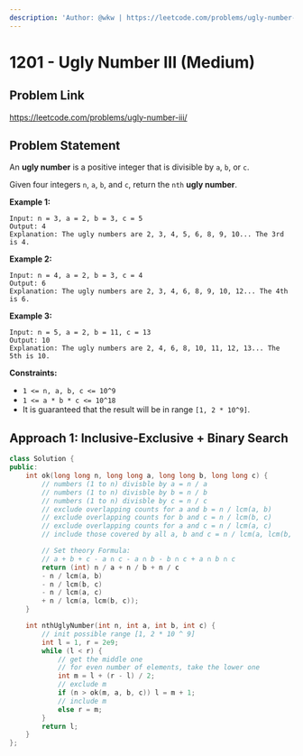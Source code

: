 ```yaml
---
description: 'Author: @wkw | https://leetcode.com/problems/ugly-number-iii/'
---
```


# 1201 - Ugly Number III (Medium)

## Problem Link

https://leetcode.com/problems/ugly-number-iii/

## Problem Statement

An **ugly number** is a positive integer that is divisible by `a`, `b`, or `c`.

Given four integers `n`, `a`, `b`, and `c`, return the `nth` **ugly number**.

**Example 1:**

```
Input: n = 3, a = 2, b = 3, c = 5
Output: 4
Explanation: The ugly numbers are 2, 3, 4, 5, 6, 8, 9, 10... The 3rd is 4.
```

**Example 2:**

```
Input: n = 4, a = 2, b = 3, c = 4
Output: 6
Explanation: The ugly numbers are 2, 3, 4, 6, 8, 9, 10, 12... The 4th is 6.
```

**Example 3:**

```
Input: n = 5, a = 2, b = 11, c = 13
Output: 10
Explanation: The ugly numbers are 2, 4, 6, 8, 10, 11, 12, 13... The 5th is 10.
```

**Constraints:**

- `1 <= n, a, b, c <= 10^9`
- `1 <= a * b * c <= 10^18`
- It is guaranteed that the result will be in range `[1, 2 * 10^9]`.

## Approach 1: Inclusive-Exclusive + Binary Search

<SolutionAuthor name="@wkw"/>

```cpp
class Solution {
public:
    int ok(long long n, long long a, long long b, long long c) {
        // numbers (1 to n) divisble by a = n / a
        // numbers (1 to n) divisble by b = n / b
        // numbers (1 to n) divisble by c = n / c
        // exclude overlapping counts for a and b = n / lcm(a, b)
        // exclude overlapping counts for b and c = n / lcm(b, c)
        // exclude overlapping counts for a and c = n / lcm(a, c)
        // include those covered by all a, b and c = n / lcm(a, lcm(b, c))

        // Set theory Formula:
        // a + b + c - a ∩ c - a ∩ b - b ∩ c + a ∩ b ∩ c
        return (int) n / a + n / b + n / c
        - n / lcm(a, b)
        - n / lcm(b, c)
        - n / lcm(a, c)
        + n / lcm(a, lcm(b, c));
    }

    int nthUglyNumber(int n, int a, int b, int c) {
        // init possible range [1, 2 * 10 ^ 9]
        int l = 1, r = 2e9;
        while (l < r) {
            // get the middle one
            // for even number of elements, take the lower one
            int m = l + (r - l) / 2;
            // exclude m
            if (n > ok(m, a, b, c)) l = m + 1;
            // include m
            else r = m;
        }
        return l;
    }
};
```
